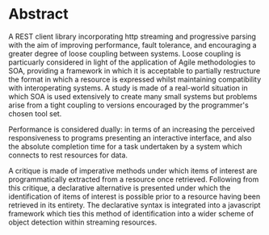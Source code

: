 Abstract
========

A REST client library incorporating http streaming and progressive parsing 
with the aim of improving performance, fault tolerance, and encouraging a greater
degree of loose coupling between systems. Loose coupling is particuarly
considered in light of the application of Agile methodologies to SOA,
providing a framework in which it is acceptable to partially restructure the format in
which a resource is expressed whilst maintaining compatibility with interoperating systems. A
study is made of a real-world situation in which SOA is used extensively
to create many small systems but problems arise from a tight coupling to
versions encouraged by the programmer's chosen tool set.

Performance is considered dually: in terms of an increasing the
perceived responsiveness to programs presenting an interactive
interface, and also the absolute completion time for a task undertaken
by a system which connects to rest resources for data.

A critique is made of imperative methods under which items of interest
are programmatically extracted from a resource once retrieved. Following
from this critique, a declarative alternative is presented under which
the identification of items of interest is possible prior to a resource
having been retrieved in its entirety. The declarative syntax is
integrated into a javascript framework which ties this method of
identification into a wider scheme of object detection within streaming
resources.
